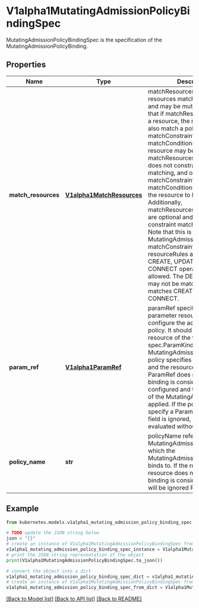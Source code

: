 # V1alpha1MutatingAdmissionPolicyBindingSpec

MutatingAdmissionPolicyBindingSpec is the specification of the MutatingAdmissionPolicyBinding.

## Properties

Name | Type | Description | Notes
------------ | ------------- | ------------- | -------------
**match_resources** | [**V1alpha1MatchResources**](V1alpha1MatchResources.md) | matchResources limits what resources match this binding and may be mutated by it. Note that if matchResources matches a resource, the resource must also match a policy&#39;s matchConstraints and matchConditions before the resource may be mutated. When matchResources is unset, it does not constrain resource matching, and only the policy&#39;s matchConstraints and matchConditions must match for the resource to be mutated. Additionally, matchResources.resourceRules are optional and do not constraint matching when unset. Note that this is differs from MutatingAdmissionPolicy matchConstraints, where resourceRules are required. The CREATE, UPDATE and CONNECT operations are allowed.  The DELETE operation may not be matched. &#39;*&#39; matches CREATE, UPDATE and CONNECT. | [optional] 
**param_ref** | [**V1alpha1ParamRef**](V1alpha1ParamRef.md) | paramRef specifies the parameter resource used to configure the admission control policy. It should point to a resource of the type specified in spec.ParamKind of the bound MutatingAdmissionPolicy. If the policy specifies a ParamKind and the resource referred to by ParamRef does not exist, this binding is considered mis-configured and the FailurePolicy of the MutatingAdmissionPolicy applied. If the policy does not specify a ParamKind then this field is ignored, and the rules are evaluated without a param. | [optional] 
**policy_name** | **str** | policyName references a MutatingAdmissionPolicy name which the MutatingAdmissionPolicyBinding binds to. If the referenced resource does not exist, this binding is considered invalid and will be ignored Required. | [optional] 

## Example

```python
from kubernetes.models.v1alpha1_mutating_admission_policy_binding_spec import V1alpha1MutatingAdmissionPolicyBindingSpec

# TODO update the JSON string below
json = "{}"
# create an instance of V1alpha1MutatingAdmissionPolicyBindingSpec from a JSON string
v1alpha1_mutating_admission_policy_binding_spec_instance = V1alpha1MutatingAdmissionPolicyBindingSpec.from_json(json)
# print the JSON string representation of the object
print(V1alpha1MutatingAdmissionPolicyBindingSpec.to_json())

# convert the object into a dict
v1alpha1_mutating_admission_policy_binding_spec_dict = v1alpha1_mutating_admission_policy_binding_spec_instance.to_dict()
# create an instance of V1alpha1MutatingAdmissionPolicyBindingSpec from a dict
v1alpha1_mutating_admission_policy_binding_spec_from_dict = V1alpha1MutatingAdmissionPolicyBindingSpec.from_dict(v1alpha1_mutating_admission_policy_binding_spec_dict)
```
[[Back to Model list]](../README.md#documentation-for-models) [[Back to API list]](../README.md#documentation-for-api-endpoints) [[Back to README]](../README.md)


